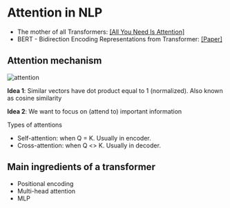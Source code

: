 # Attention in NLP

- The mother of all Transformers: [[All You Need Is Attention]](https://arxiv.org/abs/1706.03762)
- BERT - Bidirection Encoding Representations from Transformer: [[Paper]](https://arxiv.org/abs/1810.04805)

## Attention mechanism

![attention](https://miro.medium.com/max/624/0*WbmLoUnqt4lESy-X.png)

**Idea 1**: Similar vectors have dot product equal to 1 (normalized). Also known as cosine similarity

**Idea 2**: We want to focus on (attend to) important information

Types of attentions

- Self-attention: when Q = K. Usually in encoder.
- Cross-attention: when Q <> K. Usually in decoder.

## Main ingredients of a transformer

- Positional encoding
- Multi-head attention
- MLP
